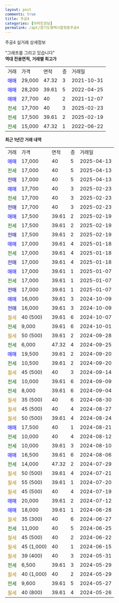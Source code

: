 ```yaml
---
layout: post
comments: true
title: 주공4
categories: [아파트정보]
permalink: /apt/경기도평택시합정동주공4
---
```


주공4 실거래 상세정보

<script type="text/javascript">
  google.charts.load('current', {'packages':['line', 'corechart']});
  google.charts.setOnLoadCallback(drawChart);

  function drawChart() {
    var data = new google.visualization.DataTable();
    data.addColumn('date', '거래일');
    data.addColumn('number', "매매");
    data.addColumn('number', "전세");
    data.addColumn('number', "전매");

    data.addRows([[new Date(Date.parse("2025-04-13")), 17000, null, null], [new Date(Date.parse("2025-04-13")), null, 17000, null], [new Date(Date.parse("2025-04-13")), null, null, 17000], [new Date(Date.parse("2025-02-23")), 17700, null, null], [new Date(Date.parse("2025-02-23")), null, 17700, null], [new Date(Date.parse("2025-02-23")), null, null, 17700], [new Date(Date.parse("2025-02-19")), 17500, null, null], [new Date(Date.parse("2025-02-19")), null, 17500, null], [new Date(Date.parse("2025-02-19")), null, null, 17500], [new Date(Date.parse("2025-01-18")), 17000, null, null], [new Date(Date.parse("2025-01-18")), null, 17000, null], [new Date(Date.parse("2025-01-18")), null, null, 17000], [new Date(Date.parse("2025-01-07")), 17000, null, null], [new Date(Date.parse("2025-01-07")), null, 17000, null], [new Date(Date.parse("2025-01-07")), null, null, 17000], [new Date(Date.parse("2024-10-09")), 16000, null, null], [new Date(Date.parse("2024-10-09")), null, null, 16000], [new Date(Date.parse("2024-10-07")), null, null, null], [new Date(Date.parse("2024-10-01")), null, 9000, null], [new Date(Date.parse("2024-09-28")), null, null, null], [new Date(Date.parse("2024-09-25")), null, 6000, null], [new Date(Date.parse("2024-09-20")), 19500, null, null], [new Date(Date.parse("2024-09-20")), null, 10500, null], [new Date(Date.parse("2024-09-14")), null, null, null], [new Date(Date.parse("2024-09-09")), null, 10000, null], [new Date(Date.parse("2024-09-04")), null, 8000, null], [new Date(Date.parse("2024-08-30")), null, null, null], [new Date(Date.parse("2024-08-27")), null, null, null], [new Date(Date.parse("2024-08-24")), null, null, null], [new Date(Date.parse("2024-08-21")), 17500, null, null], [new Date(Date.parse("2024-08-12")), null, 10000, null], [new Date(Date.parse("2024-08-10")), null, 10000, null], [new Date(Date.parse("2024-08-06")), 16500, null, null], [new Date(Date.parse("2024-07-29")), null, 14000, null], [new Date(Date.parse("2024-07-21")), null, null, null], [new Date(Date.parse("2024-07-20")), null, null, null], [new Date(Date.parse("2024-07-19")), null, null, null], [new Date(Date.parse("2024-07-12")), 20000, null, null], [new Date(Date.parse("2024-06-28")), 18000, null, null], [new Date(Date.parse("2024-06-27")), null, null, null], [new Date(Date.parse("2024-06-25")), null, 11000, null], [new Date(Date.parse("2024-06-22")), null, null, null], [new Date(Date.parse("2024-06-15")), null, null, null], [new Date(Date.parse("2024-05-31")), null, null, null], [new Date(Date.parse("2024-05-29")), null, 6500, null], [new Date(Date.parse("2024-05-29")), null, null, null], [new Date(Date.parse("2024-05-27")), null, 9600, null], [new Date(Date.parse("2024-05-26")), null, null, null]]);

    var options = {
      hAxis: {
        format: 'yyyy/MM/dd'
      },    
      lineWidth: 0,
      pointsVisible: true,    
      title: '최근 1년간 유형별 실거래가 분포',
      legend: { position: 'bottom' }
    };

    var formatter = new google.visualization.NumberFormat({pattern:'###,###'} );
    formatter.format(data, 1);
    formatter.format(data, 2);
    
    setTimeout(function() {
        var chart = new google.visualization.LineChart(document.getElementById('columnchart_material'));
        chart.draw(data, (options));
        document.getElementById('loading').style.display = 'none';
    }, 200);
  }
</script>


<div id="loading" style="z-index:20; display: block; margin-left: 0px">"그래프를 그리고 있습니다"</div>
<div id="columnchart_material" style="width: 95%; margin-left: 0px; display: block"></div>
<!-- contents start -->
<b>역대 전용면적, 거래별 최고가</b>
<table class="sortable">
    <tr>
      <td>거래</td>
      <td>가격</td>
      <td>면적</td>
      <td>층</td>
      <td>거래일</td>
    </tr>
        <tr>
          <td><a style="color: blue">매매</a></td>
          <td>29,000</td>
          <td>47.32</td>
          <td>3</td>
          <td>2021-10-31</td>
        </tr>            <tr>
          <td><a style="color: blue">매매</a></td>
          <td>28,200</td>
          <td>39.61</td>
          <td>5</td>
          <td>2022-04-25</td>
        </tr>            <tr>
          <td><a style="color: blue">매매</a></td>
          <td>27,700</td>
          <td>40</td>
          <td>2</td>
          <td>2021-12-07</td>
        </tr>        
        <tr>
              <td><a style="color: darkgreen">전세</a></td>
              <td>17,700</td>
              <td>40</td>
              <td>3</td>
              <td>2025-02-23</td>
            </tr>            <tr>
              <td><a style="color: darkgreen">전세</a></td>
              <td>17,500</td>
              <td>39.61</td>
              <td>2</td>
              <td>2025-02-19</td>
            </tr>            <tr>
              <td><a style="color: darkgreen">전세</a></td>
              <td>15,000</td>
              <td>47.32</td>
              <td>1</td>
              <td>2022-06-22</td>
            </tr>        
    
</table>

<b>최근 1년간 거래 내역</b>

<table class="sortable">
    <tr>
      <td>거래</td>
      <td>가격</td>
      <td>면적</td>
      <td>층</td>
      <td>거래일</td>
    </tr>
    <tr>
      <td><a style="color: blue">매매</a></td>
      <td>17,000</td>
      <td>40</td>
      <td>5</td>
      <td>2025-04-13</td>
    </tr>          <tr>
      <td><a style="color: darkgreen">전세</a></td>
      <td>17,000</td>
      <td>40</td>
      <td>5</td>
      <td>2025-04-13</td>
    </tr>          <tr>
      <td><a style="color: darkblue">전매</a></td>
      <td>17,000</td>
      <td>40</td>
      <td>5</td>
      <td>2025-04-13</td>
    </tr>          <tr>
      <td><a style="color: blue">매매</a></td>
      <td>17,700</td>
      <td>40</td>
      <td>3</td>
      <td>2025-02-23</td>
    </tr>          <tr>
      <td><a style="color: darkgreen">전세</a></td>
      <td>17,700</td>
      <td>40</td>
      <td>3</td>
      <td>2025-02-23</td>
    </tr>          <tr>
      <td><a style="color: darkblue">전매</a></td>
      <td>17,700</td>
      <td>40</td>
      <td>3</td>
      <td>2025-02-23</td>
    </tr>          <tr>
      <td><a style="color: blue">매매</a></td>
      <td>17,500</td>
      <td>39.61</td>
      <td>2</td>
      <td>2025-02-19</td>
    </tr>          <tr>
      <td><a style="color: darkgreen">전세</a></td>
      <td>17,500</td>
      <td>39.61</td>
      <td>2</td>
      <td>2025-02-19</td>
    </tr>          <tr>
      <td><a style="color: darkblue">전매</a></td>
      <td>17,500</td>
      <td>39.61</td>
      <td>2</td>
      <td>2025-02-19</td>
    </tr>          <tr>
      <td><a style="color: blue">매매</a></td>
      <td>17,000</td>
      <td>39.61</td>
      <td>4</td>
      <td>2025-01-18</td>
    </tr>          <tr>
      <td><a style="color: darkgreen">전세</a></td>
      <td>17,000</td>
      <td>39.61</td>
      <td>4</td>
      <td>2025-01-18</td>
    </tr>          <tr>
      <td><a style="color: darkblue">전매</a></td>
      <td>17,000</td>
      <td>39.61</td>
      <td>4</td>
      <td>2025-01-18</td>
    </tr>          <tr>
      <td><a style="color: blue">매매</a></td>
      <td>17,000</td>
      <td>39.61</td>
      <td>1</td>
      <td>2025-01-07</td>
    </tr>          <tr>
      <td><a style="color: darkgreen">전세</a></td>
      <td>17,000</td>
      <td>39.61</td>
      <td>1</td>
      <td>2025-01-07</td>
    </tr>          <tr>
      <td><a style="color: darkblue">전매</a></td>
      <td>17,000</td>
      <td>39.61</td>
      <td>1</td>
      <td>2025-01-07</td>
    </tr>          <tr>
      <td><a style="color: blue">매매</a></td>
      <td>16,000</td>
      <td>39.61</td>
      <td>3</td>
      <td>2024-10-09</td>
    </tr>          <tr>
      <td><a style="color: darkblue">전매</a></td>
      <td>16,000</td>
      <td>39.61</td>
      <td>3</td>
      <td>2024-10-09</td>
    </tr>          <tr>
      <td><a style="color: darkgoldenrod">월세</a></td>
      <td>40 (500)</td>
      <td>39.61</td>
      <td>6</td>
      <td>2024-10-07</td>
    </tr>          <tr>
      <td><a style="color: darkgreen">전세</a></td>
      <td>9,000</td>
      <td>39.61</td>
      <td>6</td>
      <td>2024-10-01</td>
    </tr>          <tr>
      <td><a style="color: darkgoldenrod">월세</a></td>
      <td>50 (500)</td>
      <td>39.61</td>
      <td>2</td>
      <td>2024-09-28</td>
    </tr>          <tr>
      <td><a style="color: darkgreen">전세</a></td>
      <td>6,000</td>
      <td>47.32</td>
      <td>4</td>
      <td>2024-09-25</td>
    </tr>          <tr>
      <td><a style="color: blue">매매</a></td>
      <td>19,500</td>
      <td>39.61</td>
      <td>2</td>
      <td>2024-09-20</td>
    </tr>          <tr>
      <td><a style="color: darkgreen">전세</a></td>
      <td>10,500</td>
      <td>39.61</td>
      <td>2</td>
      <td>2024-09-20</td>
    </tr>          <tr>
      <td><a style="color: darkgoldenrod">월세</a></td>
      <td>45 (500)</td>
      <td>40</td>
      <td>3</td>
      <td>2024-09-14</td>
    </tr>          <tr>
      <td><a style="color: darkgreen">전세</a></td>
      <td>10,000</td>
      <td>39.61</td>
      <td>6</td>
      <td>2024-09-09</td>
    </tr>          <tr>
      <td><a style="color: darkgreen">전세</a></td>
      <td>8,000</td>
      <td>39.61</td>
      <td>6</td>
      <td>2024-09-04</td>
    </tr>          <tr>
      <td><a style="color: darkgoldenrod">월세</a></td>
      <td>35 (500)</td>
      <td>40</td>
      <td>6</td>
      <td>2024-08-30</td>
    </tr>          <tr>
      <td><a style="color: darkgoldenrod">월세</a></td>
      <td>45 (500)</td>
      <td>40</td>
      <td>4</td>
      <td>2024-08-27</td>
    </tr>          <tr>
      <td><a style="color: darkgoldenrod">월세</a></td>
      <td>50 (500)</td>
      <td>39.61</td>
      <td>4</td>
      <td>2024-08-24</td>
    </tr>          <tr>
      <td><a style="color: blue">매매</a></td>
      <td>17,500</td>
      <td>40</td>
      <td>1</td>
      <td>2024-08-21</td>
    </tr>          <tr>
      <td><a style="color: darkgreen">전세</a></td>
      <td>10,000</td>
      <td>40</td>
      <td>4</td>
      <td>2024-08-12</td>
    </tr>          <tr>
      <td><a style="color: darkgreen">전세</a></td>
      <td>10,000</td>
      <td>39.61</td>
      <td>3</td>
      <td>2024-08-10</td>
    </tr>          <tr>
      <td><a style="color: blue">매매</a></td>
      <td>16,500</td>
      <td>39.61</td>
      <td>6</td>
      <td>2024-08-06</td>
    </tr>          <tr>
      <td><a style="color: darkgreen">전세</a></td>
      <td>14,000</td>
      <td>47.32</td>
      <td>2</td>
      <td>2024-07-29</td>
    </tr>          <tr>
      <td><a style="color: darkgoldenrod">월세</a></td>
      <td>50 (500)</td>
      <td>39.61</td>
      <td>4</td>
      <td>2024-07-21</td>
    </tr>          <tr>
      <td><a style="color: darkgoldenrod">월세</a></td>
      <td>55 (500)</td>
      <td>39.61</td>
      <td>1</td>
      <td>2024-07-20</td>
    </tr>          <tr>
      <td><a style="color: darkgoldenrod">월세</a></td>
      <td>45 (500)</td>
      <td>40</td>
      <td>4</td>
      <td>2024-07-19</td>
    </tr>          <tr>
      <td><a style="color: blue">매매</a></td>
      <td>20,000</td>
      <td>39.61</td>
      <td>2</td>
      <td>2024-07-12</td>
    </tr>          <tr>
      <td><a style="color: blue">매매</a></td>
      <td>18,000</td>
      <td>39.61</td>
      <td>1</td>
      <td>2024-06-28</td>
    </tr>          <tr>
      <td><a style="color: darkgoldenrod">월세</a></td>
      <td>35 (300)</td>
      <td>40</td>
      <td>6</td>
      <td>2024-06-27</td>
    </tr>          <tr>
      <td><a style="color: darkgreen">전세</a></td>
      <td>11,000</td>
      <td>40</td>
      <td>5</td>
      <td>2024-06-25</td>
    </tr>          <tr>
      <td><a style="color: darkgoldenrod">월세</a></td>
      <td>45 (500)</td>
      <td>40</td>
      <td>2</td>
      <td>2024-06-22</td>
    </tr>          <tr>
      <td><a style="color: darkgoldenrod">월세</a></td>
      <td>45 (1,000)</td>
      <td>40</td>
      <td>1</td>
      <td>2024-06-15</td>
    </tr>          <tr>
      <td><a style="color: darkgoldenrod">월세</a></td>
      <td>39 (400)</td>
      <td>40</td>
      <td>3</td>
      <td>2024-05-31</td>
    </tr>          <tr>
      <td><a style="color: darkgreen">전세</a></td>
      <td>6,500</td>
      <td>39.61</td>
      <td>3</td>
      <td>2024-05-29</td>
    </tr>          <tr>
      <td><a style="color: darkgoldenrod">월세</a></td>
      <td>40 (1,000)</td>
      <td>40</td>
      <td>2</td>
      <td>2024-05-29</td>
    </tr>          <tr>
      <td><a style="color: darkgreen">전세</a></td>
      <td>9,600</td>
      <td>39.61</td>
      <td>5</td>
      <td>2024-05-27</td>
    </tr>          <tr>
      <td><a style="color: darkgoldenrod">월세</a></td>
      <td>40 (800)</td>
      <td>39.61</td>
      <td>4</td>
      <td>2024-05-26</td>
    </tr>      </table>
<!-- contents end -->    

